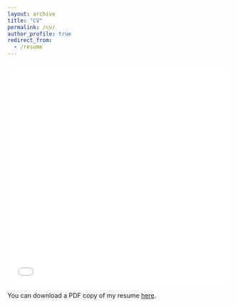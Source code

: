 ```yaml
---
layout: archive
title: "CV"
permalink: /cv/
author_profile: true
redirect_from:
  - /resume
---
```


<iframe src="/files/pdf/Padam_Karki_Resume.pdf" width="100%" height="500" frameborder="no" border="0" marginwidth="0" marginheight="0"></iframe>

You can download a PDF copy of my resume [here](/files/pdf/Padam_Karki_Resume.pdf).
